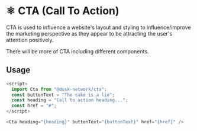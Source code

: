 # ⚛️ CTA (Call To Action)

  CTA is used to influence a website's layout and styling to influence/improve the marketing perspective as they appear to be attracting the user's attention positively.

  There will be more of CTA including different components.

## Usage

```js
<script>
  import Cta from "@dusk-network/cta";
  const buttonText = "The cake is a lie";
  const heading = "Call to action heading...";
  const href = "#";
</script>

<Cta heading="{heading}" buttonText="{buttonText}" href="{href}" />
```